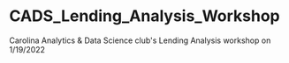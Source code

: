 # CADS_Lending_Analysis_Workshop
Carolina Analytics &amp; Data Science club's Lending Analysis workshop on 1/19/2022
